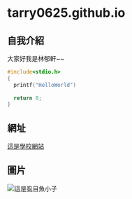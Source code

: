 # tarry0625.github.io

## 自我介紹
大家好我是林郁軒~~
```C
#include<stdio.h>
{
  printf("HelloWorld")
  
  return 0;
}

```


## 網址
[這是學校網站](https://moodle.mcu.edu.tw/)
## 圖片
![這是虱目魚小子](https://img.ltn.com.tw/Upload/liveNews/BigPic/600_1390343_1.jpg)
